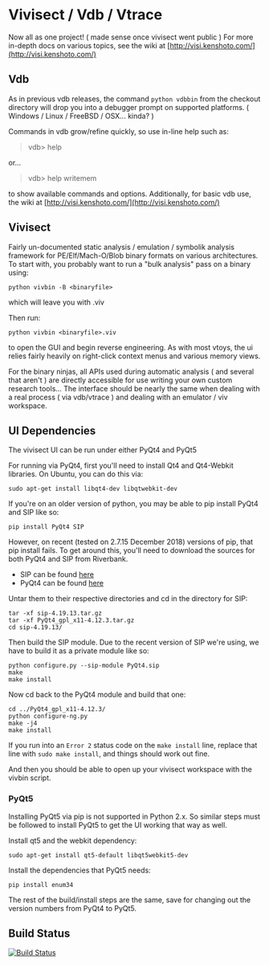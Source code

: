 # Vivisect / Vdb / Vtrace

Now all as one project! ( made sense once vivisect went public )
For more in-depth docs on various topics, see the wiki at
[http://visi.kenshoto.com/](http://visi.kenshoto.com/)

## Vdb

As in previous vdb releases, the command ```python vdbbin``` from the
checkout directory will drop you into a debugger prompt on supported
platforms. ( Windows / Linux / FreeBSD / OSX... kinda? )

Commands in vdb grow/refine quickly, so use in-line help such as:

> vdb> help

or...

> vdb> help writemem

to show available commands and options.  Additionally, for basic vdb
use, the wiki at [http://visi.kenshoto.com/](http://visi.kenshoto.com/)

## Vivisect

Fairly un-documented static analysis / emulation / symbolik analysis
framework for PE/Elf/Mach-O/Blob binary formats on various architectures.
To start with, you probably want to run a "bulk analysis" pass on a binary
using:

```
python vivbin -B <binaryfile>
```

which will leave you with <binaryfile>.viv

Then run:

```
python vivbin <binaryfile>.viv
```

to open the GUI and begin reverse engineering.  As with most vtoys, the ui
relies fairly heavily on right-click context menus and various memory
views.

For the binary ninjas, all APIs used during automatic analysis ( and several
that aren't ) are directly accessible for use writing your own custom
research tools...  The interface should be nearly the same when dealing with
a real process ( via vdb/vtrace ) and dealing with an emulator / viv workspace.

## UI Dependencies

The vivisect UI can be run under either PyQt4 and PyQt5

For running via PyQt4, first you'll need  to install Qt4 and Qt4-Webkit libraries. On Ubuntu, you can do this via:

```
sudo apt-get install libqt4-dev libqtwebkit-dev
```

If you're on an older version of python, you may be able to pip install PyQt4 and SIP like so:

```
pip install PyQt4 SIP
```

However, on recent (tested on 2.7.15 December 2018) versions of pip, that pip install fails. To get around this, you'll need to download the sources for both PyQt4 and SIP from Riverbank.
* SIP can be found [here](https://sourceforge.net/projects/pyqt/files/sip/sip-4.19.13/sip-4.19.13.tar.gz) 
* PyQt4 can be found [here](http://sourceforge.net/projects/pyqt/files/PyQt4/PyQt-4.12.3/PyQt4_gpl_x11-4.12.3.tar.gz)

Untar them to their respective directories and cd in the directory for SIP:

```
tar -xf sip-4.19.13.tar.gz
tar -xf PyQt4_gpl_x11-4.12.3.tar.gz
cd sip-4.19.13/
```

Then build the SIP module. Due to the recent version of SIP we're using, we have to build it as a private module like so:

```
python configure.py --sip-module PyQt4.sip
make
make install
```

Now cd back to the PyQt4 module and build that one:

```
cd ../PyQt4_gpl_x11-4.12.3/
python configure-ng.py
make -j4
make install
```

If you run into an `Error 2` status code on the `make install` line, replace that line with `sudo make install`, and things should work out fine.

And then you should be able to open up your vivisect workspace with the vivbin script.

### PyQt5

Installing PyQt5 via pip is not supported in Python 2.x. So similar steps must be followed to install PyQt5 to get the UI working that way as well.

Install qt5 and the webkit dependency:
```
sudo apt-get install qt5-default libqt5webkit5-dev
```

Install the dependencies that PyQt5 needs:
```
pip install enum34
```

The rest of the build/install steps are the same, save for changing out the version numbers from PyQt4 to PyQt5.

## Build Status

[![Build Status](https://travis-ci.org/vivisect/vivisect.svg?branch=master)](https://travis-ci.org/vivisect/vivisect)

